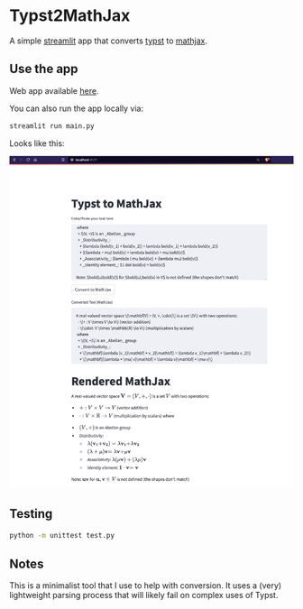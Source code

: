 # Typst2MathJax

A simple [streamlit](https://streamlit.io/) app that converts [typst](https://typst.app/docs) to [mathjax](https://www.mathjax.org/).

## Use the app

Web app available [here](https://albanie-typst2mathjax-main-dgpnp0.streamlit.app/).

You can also run the app locally via:

```bash
streamlit run main.py
```

Looks like this:

![example image](figs/example.png)

## Testing

```bash
python -m unittest test.py
```

## Notes

This is a minimalist tool that I use to help with conversion. It uses a (very) lightweight parsing process that will likely fail on complex uses of Typst.